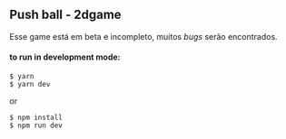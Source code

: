 ## Push ball - 2dgame

Esse game está em beta e incompleto, muitos _bugs_ serão encontrados.

#### to run in development mode:
```
$ yarn
$ yarn dev
```
or
```
$ npm install
$ npm run dev
```

